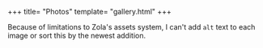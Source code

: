 +++
title= "Photos"
template= "gallery.html"
+++

Because of limitations to Zola's assets system, I can't add `alt` text to each image or sort this by the newest addition.